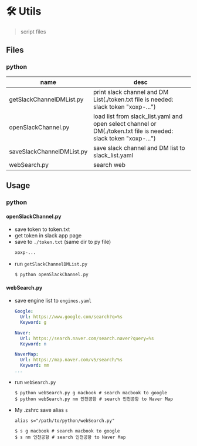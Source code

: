 # 🛠️ Utils
> script files

## Files
### python

|name|desc|
|-|-|
|getSlackChannelDMList.py|print slack channel and DM List(./token.txt file is needed: slack token "xoxp-...")|
|openSlackChannel.py|load list from slack_list.yaml and open select channel or DM(./token.txt file is needed: slack token "xoxp-...")|
|saveSlackChannelDMList.py|save slack channel and DM list to slack_list.yaml|
|webSearch.py|search web|

## Usage
### python
#### openSlackChannel.py
- save token to token.txt
- get token in slack app page
- save to `./token.txt` (same dir to py file)
  ```txt
  xoxp-...
  ```
- run `getSlackChannelDMList.py`
  ```shell
  $ python openSlackChannel.py
  ```

#### webSearch.py
- save engine list to `engines.yaml`
  ```yaml
  Google:
    Url: https://www.google.com/search?q=%s
    Keyword: g

  Naver:
    Url: https://search.naver.com/search.naver?query=%s
    Keyword: n

  NaverMap:
    Url: https://map.naver.com/v5/search/%s
    Keyword: nm
  ...
  ```
- run `webSearch.py`
  ```shell
  $ python webSearch.py g macbook # search macbook to google 
  $ python webSearch.py nm 인천공항 # search 인천공항 to Naver Map 
  ```
- My .zshrc save alias `s`
  ```shell
  alias s="/path/to/python/webSearch.py"
  ```
  ```shell
  $ s g macbook # search macbook to google
  $ s nm 인천공항 # search 인천공항 to Naver Map 
  ```
